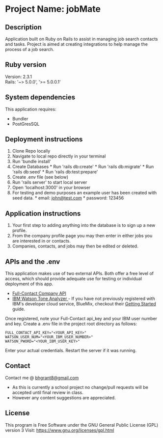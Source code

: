 
# Project Name: jobMate

## Description

Application built on Ruby on Rails to assist in managing job search contacts and tasks. Project is aimed at creating integrations to help manage the process of a job search.

## Ruby version
Version: 2.3.1<br>
Rails: '~> 5.0.0', '>= 5.0.0.1'

## System dependencies

This application requires:
  * Bundler
  * PostGresSQL

## Deployment instructions
  1. Clone Repo locally
  2. Navigate to local repo directly in your terminal
  3. Run 'bundle install'
  4. Create Databases
    * Run 'rails db:create'
    * Run 'rails db:migrate'
    * Run 'rails db:seed'
    * Run 'rails db:test:prepare'
  5. Create .env file (see below)
  6. Run 'rails server' to start local server
  7. Open 'localhost:3000' in your browser
  8. For testing and demo purposes an example user has been created with seed data.
    * email: john@test.com
    * password: 123456

## Application instructions
  1. Your first step to adding anything into the database is to sign up a new profile.
  2. From the company profile page you may then enter in either jobs you are interested in or contacts.
  3. Companies, contacts, and jobs may then be edited or deleted.

## APIs and the .env
  This application makes use of two external APIs. Both offer a free level of access, which should provide adequate use for testing or individual deployment of this app.
  * <a href="https://www.fullcontact.com/developer/">Full-Contact Company API</a>
  * <a href="https://www.ibm.com/watson/developercloud/tone-analyzer.html">IBM Watson Tone Analyzer </a> - If you have not previously registered with IBM's developer cloud service, BlueMix, checkout their <a href="https://www.ibm.com/watson/developercloud/doc/getting_started/">Getting Started</a> guide.

Once registered, note your Full-Contact api_key and your IBM user number and key. Create a .env file in the project root directory as follows:

    FULL_CONTACT_API_KEY="<YOUR_API_KEY>"
    WATSON_USER_NUM="<YOUR_IBM_USER_NUMBER>"
    WATSON_PWORD="<YOUR_IBM_USER_KEY>"

Enter your actual credentials. Restart the server if it was running.

## Contact
  Contact me @ <a href="mailto:bhgrant@gmail.com">bhgrant8@gmail.com</a><br>
  * As this is currently a school project no change/pull requests will be accepted until final review in class.
  * However any content suggestions are appreciated.

## License
  This program is Free Software under the GNU General Public License (GPL) version 3
  Visit: https://www.gnu.org/licenses/gpl.html
